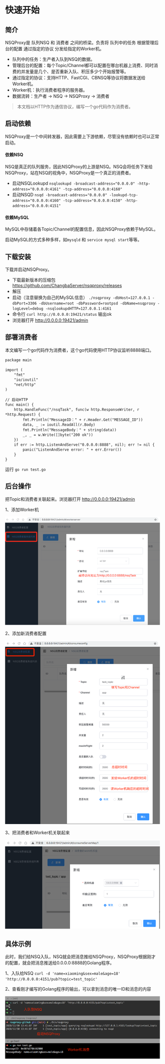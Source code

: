 # 快速开始

## 简介
NSQProxy是 队列NSQ 和 消费者 之间的桥梁。负责将 队列中的任务 根据管理后台的配置 通过指定的协议 分发给指定的Worker机。

* 队列中的任务：生产者入队到NSQ的数据。
* 管理后台的配置：每个Topic/Channel都可以配置在哪台机器上消费、同时消费的并发量是几个、是否重新入队、积压多少个开始报警等。
* 通过指定的协议：支持HTTP、FastCGI、CBNSQ等协议将数据发送给Worker机。
* Worker机：执行消费者程序的服务器。
* 数据流转：生产者 -> NSQ -> NSQProxy -> 消费者

> 本文档以HTTP作为通信协议，编写一个go代码作为消费者。

## 启动依赖
NSQProxy是一个中间转发器，因此需要上下游依赖，尽管没有依赖时也可以正常启动。

#### 依赖NSQ
NSQ是真正的队列服务，因此NSQProxy的上游是NSQ。NSQ会将任务下发给NSQProxy，站在NSQ的视角中，NSQProxy是一个真正的消费者。

* 启动NSQLookupd `nsqlookupd -broadcast-address="0.0.0.0" -http-address="0.0.0.0:4161" -tcp-address="0.0.0.0:4160"`
* 启动NSQD `nsqd -broadcast-address="0.0.0.0" -lookupd-tcp-address="0.0.0.0:4160" -tcp-address="0.0.0.0:4150" -http-address="0.0.0.0:4151"`

#### 依赖MySQL
MySQL中存储着各Topic/Channel的配置信息，因此NSQProxy依赖于MySQL。

启动MySQL的方式多种多样，如`mysqld` 和 `service mysql start`等等。

## 下载安装
下载并启动NSQProxy。

* 下载最新版本的压缩包 https://github.com/ChangbaServer/nsqproxy/releases
* 解压
* 启动（注意替换为自己的MySQL信息） `./nsqproxy -dbHost=127.0.0.1 -dbPort=3306 -dbUsername=root -dbPassword=rootpsd -dbName=nsqproxy -logLevel=debug -nsqlookupdHTTP=127.0.0.1:4161`
* 命令行 `curl http://0.0.0.0:19421/status` 输出ok
* 浏览器打开 http://0.0.0.0:19421/admin

## 部署消费者
本文编写一个go代码作为消费者，这个go代码使用HTTP协议监听8888端口。
```golang
package main

import (
	"fmt"
	"io/ioutil"
	"net/http"
)

// 启动HTTP
func main() {
	http.HandleFunc("/nsqTask", func(w http.ResponseWriter, r *http.Request) {
		fmt.Println("MessageID：" + r.Header.Get("MESSAGE_ID"))
		data, _ := ioutil.ReadAll(r.Body)
		fmt.Println("MessageBody：" + string(data))
		_, _ = w.Write([]byte("200 ok"))
	})
	if err := http.ListenAndServe("0.0.0.0:8888", nil); err != nil {
		panic("ListenAndServe error: " + err.Error())
	}
}
```

运行 `go run test.go`

## 后台操作
把Topic和消费者关联起来。浏览器打开 http://0.0.0.0:19421/admin

1、添加Worker机

<img src="https://raw.githubusercontent.com/ChangbaServer/nsqproxy/main/assets/images/quick_start_add_work_server.png" alt="添加Worker机">

2、添加新消费者配置

<img src="https://raw.githubusercontent.com/ChangbaServer/nsqproxy/main/assets/images/quick_start_add_consume_config.png" alt="添加新消费者配置">

3、把消费者和Worker机关联起来

<img src="https://raw.githubusercontent.com/ChangbaServer/nsqproxy/main/assets/images/quick_start_add_consume_server_map.png" alt="把消费者和Worker机关联起来">

## 具体示例

此时，我们给NSQ入队，NSQ就会把消息推给NSQProxy，NSQProxy根据刚才的配置，就会把消息推送给0.0.0.0:8888的Golang程序。

1、入队给NSQ `curl -d 'name=xiaoming&sex=male&age=18' 'http://0.0.0.0:4151/pub?topic=test_topic'`

2、查看刚才编写的Golang程序的输出，可以拿到消息的唯一ID和消息的内容

<img src="https://raw.githubusercontent.com/ChangbaServer/nsqproxy/main/assets/images/quick_start_demo.png" alt="具体示例">